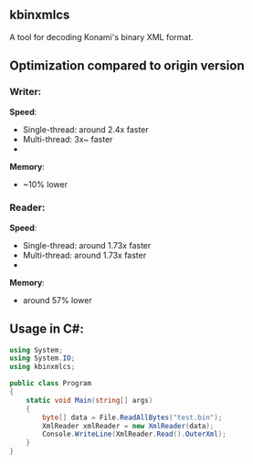 ## kbinxmlcs

A tool for decoding Konami's binary XML format.

## Optimization compared to origin version

### Writer:

**Speed**:
- Single-thread: around 2.4x faster
- Multi-thread: 3x~ faster
- 
**Memory**: 
- ~10% lower

### Reader:

**Speed**:
- Single-thread: around 1.73x faster
- Multi-thread: around 1.73x faster
- 
**Memory**:
- around 57% lower

## Usage in C#:

```cs
using System;
using System.IO;
using kbinxmlcs;

public class Program
{
    static void Main(string[] args)
    {
        byte[] data = File.ReadAllBytes("test.bin");
        XmlReader xmlReader = new XmlReader(data);
        Console.WriteLine(XmlReader.Read().OuterXml);
    }
}
```
